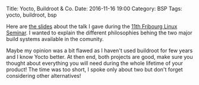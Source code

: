 Title: Yocto, Buildroot & Co.
Date: 2016-11-16 19:00
Category: BSP
Tags: yocto, buildroot, bsp

Here are [the slides](../documents/YoctoBuildrootAndCo.pdf) about the talk I
gave during the [11th Fribourg Linux Seminar](
http://fribourg-linux-seminar.ch). I wanted to explain the different
philosophies behing the two major build systems available in the
comunity.

Maybe my opinion was a bit flawed as I haven't used buildroot for few years and
I know Yocto better. At then end, both projects are good, make sure you thought
about everything you will need during the whole lifetime of your product! The 
time was too short, I spoke only about two but don't forget considering other
alternatives!
